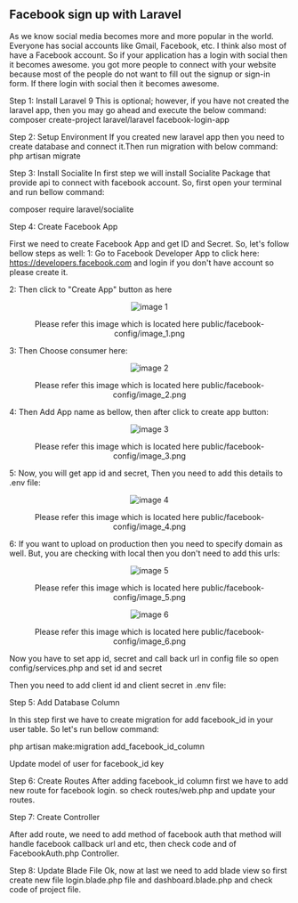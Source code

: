 ## Facebook sign up with Laravel

As we know social media becomes more and more popular in the world. Everyone has social accounts like Gmail, Facebook, etc. I think also most of have a Facebook account. So if your application has a login with social then it becomes awesome. you got more people to connect with your website because most of the people do not want to fill out the signup or sign-in form. If there login with social then it becomes awesome.

Step 1: Install Laravel 9
This is optional; however, if you have not created the laravel app, then you may go ahead and execute the below command:
composer create-project laravel/laravel facebook-login-app

Step 2: Setup Environment 
If you created new laravel app then you need to create database and connect it.Then run migration with below command:
php artisan migrate

Step 3: Install Socialite
In first step we will install Socialite Package that provide api to connect with facebook account. So, first open your terminal and run bellow command:

composer require laravel/socialite

Step 4: Create Facebook App

First we need to create Facebook App and get ID and Secret. So, let's follow bellow steps as well:
 1: Go to Facebook Developer App to click here: https://developers.facebook.com and login if you don't have account so please create it.

 2: Then click to "Create App" button as here
 
<p align="center"><img src="{{ url('public/facebook-config/image_1.png'); }}" alt="image 1"></p>
<p align="center">Please refer this image which is located here public/facebook-config/image_1.png</p>

 3: Then Choose consumer here:

<p align="center"><img src="{{ url('public/facebook-config/image_2.png'); }}" alt="image 2"></p>
<p align="center">Please refer this image which is located here public/facebook-config/image_2.png</p>

 4: Then Add App name as bellow, then after click to create app button:

<p align="center"><img src="{{ url('public/facebook-config/image_3.png'); }}" alt="image 3"></p>
<p align="center">Please refer this image which is located here public/facebook-config/image_3.png</p>

 5: Now, you will get app id and secret, Then you need to add this details to .env file:

<p align="center"><img src="{{ url('public/facebook-config/image_4.png'); }}" alt="image 4"></p>
<p align="center">Please refer this image which is located here public/facebook-config/image_4.png</p>

 6: If you want to upload on production then you need to specify domain as well. But, you are checking with local then you don't need to add this urls:

<p align="center"><img src="{{ url('public/facebook-config/image_5.png'); }}" alt="image 5"></p>
<p align="center">Please refer this image which is located here public/facebook-config/image_5.png</p>
<p align="center"><img src="{{ url('public/facebook-config/image_6.png'); }}" alt="image 6"></p>
<p align="center">Please refer this image which is located here public/facebook-config/image_6.png</p>

Now you have to set app id, secret and call back url in config file so open config/services.php and set id and secret

Then you need to add client id and client secret in .env file:

Step 5: Add Database Column

In this step first we have to create migration for add facebook_id in your user table. So let's run bellow command:

php artisan make:migration add_facebook_id_column

Update model of user for facebook_id key 


Step 6: Create Routes
After adding facebook_id column first we have to add new route for facebook login. so check routes/web.php and update your routes.

Step 7: Create Controller

After add route, we need to add method of facebook auth that method will handle facebook callback url and etc, then check  code and  of FacebookAuth.php Controller.

Step 8: Update Blade File
Ok, now at last we need to add blade view so first create new file login.blade.php file and dashboard.blade.php and check code of project file. 




